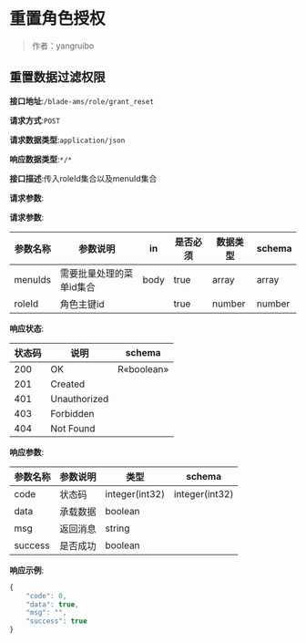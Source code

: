 # 重置角色授权

> 作者：yangruibo

## 重置数据过滤权限


**接口地址**:`/blade-ams/role/grant_reset`


**请求方式**:`POST`


**请求数据类型**:`application/json`


**响应数据类型**:`*/*`


**接口描述**:传入roleId集合以及menuId集合


**请求参数**:


**请求参数**:


| 参数名称 | 参数说明 | in    | 是否必须 | 数据类型 | schema |
| -------- | -------- | ----- | -------- | -------- | ------ |
|menuIds|需要批量处理的菜单id集合|body|true|array|array|
|roleId|角色主键id||true|number|number|


**响应状态**:


| 状态码 | 说明 | schema |
| -------- | -------- | ----- | 
|200|OK|R«boolean»|
|201|Created||
|401|Unauthorized||
|403|Forbidden||
|404|Not Found||


**响应参数**:


| 参数名称 | 参数说明 | 类型 | schema |
| -------- | -------- | ----- |----- | 
|code|状态码|integer(int32)|integer(int32)|
|data|承载数据|boolean||
|msg|返回消息|string||
|success|是否成功|boolean||


**响应示例**:
```javascript
{
	"code": 0,
	"data": true,
	"msg": "",
	"success": true
}
```